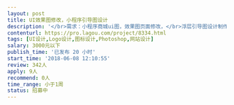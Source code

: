 ```yaml
---                
layout: post       
title: UI效果图修改，小程序引导图设计           
description: '</br>需求：小程序商城ui图，效果图页面修改，</br>浮层引导图设计制作</br>商城海报制作</br>logo设计 公司包装ppt制作</br>要求有良好的审美和设计能力，沟通效率高</br>'     
contenturl: https://pro.lagou.com/project/8334.html      
tags: [UI设计,Logo设计,图标设计,Photoshop,网站设计]            
salary: 3000元以下          
publish_time: '已发布 20 小时'         
start_time: '2018-06-08 12:10:55'           
review: 342人                   
apply: 9人                   
recommend: 0人                   
time_range: 小于1周              
status: 招募中                  
---                 
```

